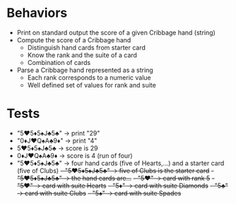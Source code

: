 # Behaviors

- Print on standard output the score of a given Cribbage hand (string)
- Compute the score of a Cribbage hand
  - Distinguish hand cards from starter card
  - Know the rank and the suite of a card
  - Combination of cards
- Parse a Cribbage hand represented as a string
    - Each rank corresponds to a numeric value
    - Well defined set of values for rank and suite

# Tests

- "5♥5♦5♠J♣5♣" -> print "29"
- "0♦J♥Q♠A♣9♦" -> print "4"
- 5♥5♦5♠J♣5♣ -> score is 29
- 0♦J♥Q♠A♣9♦ -> score is 4 (run of four)
- "5♥5♦5♠J♣5♣" -> four hand cards (five of Hearts,...) and a starter card (five of Clubs)
~~- "5♥5♦5♠J♣5♣" -> five of Clubs is the starter card~~
~~- "5♥5♦5♠J♣5♣" -> the hand cards are...~~
~~- "5♥" -> card with rank 5~~
~~- "5♥" -> card with suite Hearts~~
~~- "5♦" -> card with suite Diamonds~~
~~- "5♣" -> card with suite Clubs~~
~~- "5♠" -> card with suite Spades~~